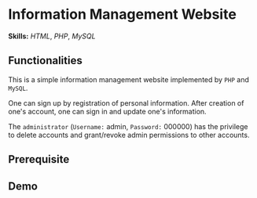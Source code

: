 # Information Management Website

**Skills:** _HTML_, _PHP_, _MySQL_

## Functionalities

This is a simple information management website implemented by `PHP` and `MySQL`.

One can sign up by registration of personal information. After creation of one's account, one can sign in and update one's information.

The `administrator` (`Username:` admin, `Password:` 000000) has the privilege to delete accounts and grant/revoke admin permissions to other accounts.

## Prerequisite



## Demo

